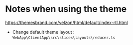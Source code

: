 # Notes when using the theme
https://themesbrand.com/velzon/html/default/index-rtl.html

- Change default theme layout :  ```WebApp\ClientApp\src\slices\layouts\reducer.ts```
